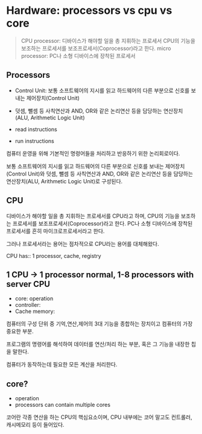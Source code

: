 # Hardware: processors vs cpu vs core
> CPU processor: 디바이스가 해야할 일을 총 지휘하는 프로세서
> CPU의 기능을 보조하는 프로세서를 보조프로세서(Coprocessor)라고 한다. 
> micro processor: PC나 소형 디바이스에 장착된 프로세서


## Processors

- Control Unit: 보통 소프트웨어의 지시를 읽고 하드웨어의 다른 부분으로 신호를 보내는 제어장치(Control Unit)
- 덧셈, 뺄셈 등 사칙연산과 AND, OR와 같은 논리연산 등을 담당하는 연산장치(ALU, Arithmetic Logic Unit)

- read instructions
- run instructions

컴퓨터 운영을 위해 기본적인 명령어들을 처리하고 반응하기 위한 논리회로이다.

보통 소프트웨어의 지시를 읽고 하드웨어의 다른 부분으로 신호를 보내는 제어장치(Control Unit)와 덧셈, 뺄셈 등 사칙연산과 AND, OR와 같은 논리연산 등을 담당하는 연산장치(ALU, Arithmetic
Logic Unit)로 구성된다.

## CPU

디바이스가 해야할 일을 총 지휘하는 프로세서를 CPU라고 하며, CPU의 기능을 보조하는 프로세서를 보조프로세서(Coprocessor)라고 한다. PC나 소형 디바이스에 장착된 프로세서를 흔히 마이크로프로세서라고
한다.

그러나 프로세서라는 용어는 점차적으로 CPU라는 용어를 대체해왔다.

CPU has:: 1 processor, cache, registry

## 1 CPU -> 1 processor normal, 1-8 processors with server CPU

- core: operation
- controller:
- Cache memory:

컴퓨터의 구성 단위 중 기억,연산,제어의 3대 기능을 종합하는 장치이고 컴퓨터의 가장 중요한 부분.

프로그램의 명령어를 해석하여 데이터를 연산/처리 하는 부분, 혹은 그 기능을 내장한 칩을 말한다.

컴퓨터가 동작하는데 필요한 모든 계산을 처리한다.

## core?

- operation
- processors can contain multiple cores

코어란 각종 연산을 하는 CPU의 핵심요소이며, CPU 내부에는 코어 말고도 컨트롤러, 캐시메모리 등이 들어있다.